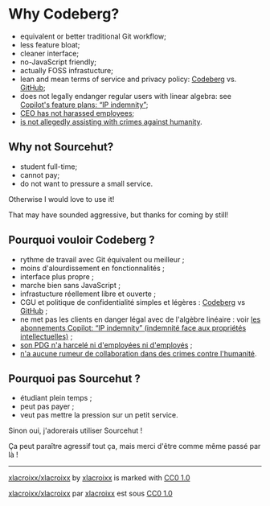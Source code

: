 # Why Codeberg?

- equivalent or better traditional Git workflow;
- less feature bloat;
- cleaner interface;
- no-JavaScript friendly;
- actually FOSS infrastucture;
- lean and mean terms of service and privacy policy:
    [Codeberg][tosdr-codeberg] vs. [GitHub][tosdr-github];
- does not legally endanger regular users with linear algebra:
    see [Copilot's feature plans: “IP indemnity”][copilot-features];
- [CEO has not harassed employees][harass];
- [is not allegedly assisting with crimes against humanity][crime].

## Why not Sourcehut?

- student full-time;
- cannot pay;
- do not want to pressure a small service.

Otherwise I would love to use it!

That may have sounded aggressive, but thanks for coming by still!

## Pourquoi vouloir Codeberg ?

- rythme de travail avec Git équivalent ou meilleur ;
- moins d'alourdissement en fonctionnalités ;
- interface plus propre ;
- marche bien sans JavaScript ;
- infrastucture réellement libre et ouverte ;
- CGU et politique de confidentialité simples et légères :
    [Codeberg][tosdr-codeberg] vs [GitHub][tosdr-github] ;
- ne met pas les clients en danger légal avec de l'algèbre linéaire :
    voir [les abonnements Copilot: “IP indemnity”
    (indemnité face aux propriétés intellectuelles)][copilot-features] ;
- [son PDG n'a harcelé ni d'employées ni d'employés][harass] ;
- [n'a aucune rumeur de collaboration dans des crimes contre l'humanité][crime].

## Pourquoi pas Sourcehut ?

- étudiant plein temps ;
- peut pas payer ;
- veut pas mettre la pression sur un petit service.

Sinon oui, j'adorerais utiliser Sourcehut !

Ça peut paraître agressif tout ça, mais merci d'être comme même passé par là !

---

[xlacroixx/xlacroixx] by [xlacroixx] is marked with [CC0 1.0][cc0]

[xlacroixx/xlacroixx] par [xlacroixx] est sous [CC0 1.0][cc0]

[cc0]: https://creativecommons.org/publicdomain/zero/1.0
[copilot-features]: https://github.com/features/copilot
[crime]: https://en.wikipedia.org/wiki/GitHub#ICE_contract
[harass]: https://en.wikipedia.org/wiki/GitHub#Harassment_allegations
[tosdr-codeberg]: https://tosdr.org/en/service/3370
[tosdr-github]: https://tosdr.org/en/service/297
[xlacroixx]: https://github.com/xlacroixx
[xlacroixx/xlacroixx]: https://github.com/xlacroixx/xlacroixx
